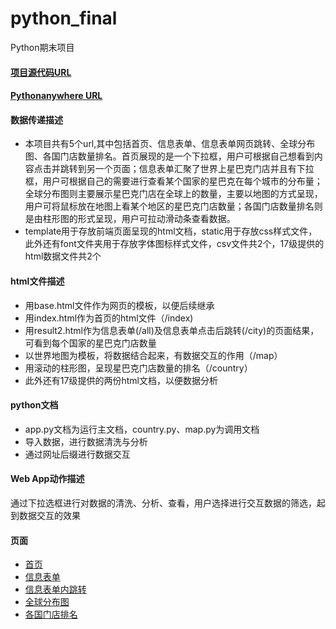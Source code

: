 # python_final
Python期末项目   
#### [项目源代码URL](https://github.com/Kkrosslw/python-final-code)   
#### [Pythonanywhere URL](http://liwenkross.pythonanywhere.com)
#### 数据传递描述   
- 本项目共有5个url,其中包括首页、信息表单、信息表单网页跳转、全球分布图、各国门店数量排名。首页展现的是一个下拉框，用户可根据自己想看到内容点击并跳转到另一个页面；信息表单汇聚了世界上星巴克门店并且有下拉框，用户可根据自己的需要进行查看某个国家的星巴克在每个城市的分布量；全球分布图则主要展示星巴克门店在全球上的数量，主要以地图的方式呈现，用户可将鼠标放在地图上看某个地区的星巴克门店数量；各国门店数量排名则是由柱形图的形式呈现，用户可拉动滑动条查看数据。
- template用于存放前端页面呈现的html文档，static用于存放css样式文件，此外还有font文件夹用于存放字体图标样式文件，csv文件共2个，17级提供的html数据文件共2个
#### html文件描述   
- 用base.html文件作为网页的模板，以便后续继承    
- 用index.html作为首页的html文件（/index) 
- 用result2.html作为信息表单(/all)及信息表单点击后跳转(/city)的页面结果，可看到每个国家的星巴克门店数量   
- 以世界地图为模板，将数据结合起来，有数据交互的作用（/map）
- 用滚动的柱形图，呈现星巴克门店数量的排名（/country）
- 此外还有17级提供的两份html文档，以便数据分析   
#### python文档
- app.py文档为运行主文档，country.py、map.py为调用文档   
- 导入数据，进行数据清洗与分析
- 通过网址后缀进行数据交互
#### Web App动作描述   
 通过下拉选框进行对数据的清洗、分析、查看，用户选择进行交互数据的筛选，起到数据交互的效果
#### 页面
- [首页](http://liwenkross.pythonanywhere.com/)   
- [信息表单](http://liwenkross.pythonanywhere.com/all) 
- [信息表单内跳转](http://liwenkross.pythonanywhere.com/city)
- [全球分布图](http://liwenkross.pythonanywhere.com/map)
- [各国门店排名](http://liwenkross.pythonanywhere.com/country)
